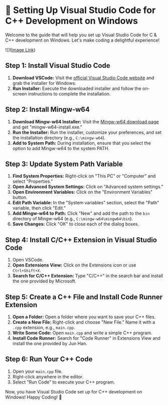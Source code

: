 # 🚀 Setting Up Visual Studio Code for C++ Development on Windows

Welcome to the guide that will help you set up Visual Studio Code for C & C++ development on Windows. Let's make coding a delightful experience!

![]([Image Link](https://github.com/Monika3002/VScode-C-cpp-guide/blob/main/Reference%20Images/code-runner.jpeg))



## Step 1: Install Visual Studio Code

1. **Download VSCode:** Visit the [official Visual Studio Code website](https://code.visualstudio.com/) and grab the installer for Windows.
2. **Run Installer:** Execute the downloaded installer and follow the on-screen instructions to complete the installation.

## Step 2: Install Mingw-w64

1. **Download Mingw-w64 Installer:** Visit the [Mingw-w64 download page](https://sourceforge.net/projects/mingw/) and get "mingw-w64-install.exe."
2. **Run the Installer:** Run the installer, customize your preferences, and set the installation directory (e.g., `C:\mingw-w64`).
3. **Add to System Path:** During installation, ensure that you select the option to add Mingw-w64 to the system PATH.

## Step 3: Update System Path Variable

1. **Find System Properties:** Right-click on "This PC" or "Computer" and select "Properties."
2. **Open Advanced System Settings:** Click on "Advanced system settings."
3. **Open Environment Variables:** Click on the "Environment Variables" button.
4. **Edit Path Variable:** In the "System variables" section, select the "Path" variable, then click "Edit."
5. **Add Mingw-w64 to Path:** Click "New" and add the path to the `bin` directory of Mingw-w64 (e.g., `C:\mingw-w64\mingw64\bin`).
6. **Save Changes:** Click "OK" to close each of the dialog boxes.

## Step 4: Install C/C++ Extension in Visual Studio Code

1. Open VSCode.
2. **Open Extensions View:** Click on the Extensions icon or use `Ctrl+Shift+X`.
3. **Search for C/C++ Extension:** Type "C/C++" in the search bar and install the one provided by Microsoft.

## Step 5: Create a C++ File and Install Code Runner Extension

1. **Open a Folder:** Open a folder where you want to save your C++ files.
2. **Create a New File:** Right-click and choose "New File." Name it with a `.cpp` extension, e.g., `main.cpp`.
3. **Write Some Code:** Open `main.cpp` and write a simple C++ program.
4. **Install Code Runner:** Search for "Code Runner" in Extensions View and install the one provided by Jun Han.

## Step 6: Run Your C++ Code

1. Open your `main.cpp` file.
2. Right-click anywhere in the editor.
3. Select "Run Code" to execute your C++ program.

Now, you have Visual Studio Code set up for C++ development on Windows! Happy Coding! 🎉
